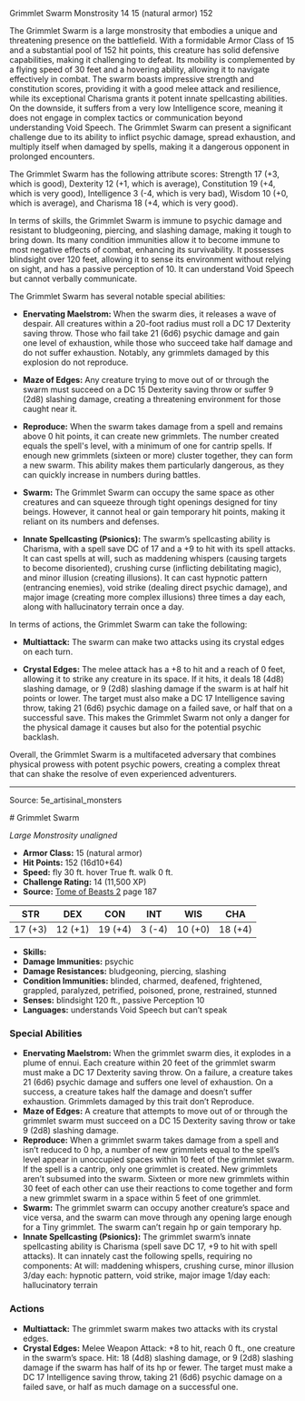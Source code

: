 <MonsterName/>Grimmlet Swarm</MonsterName>
<CreatureType/>Monstrosity</CreatureType>
<CR/>14</CR>
<AC/>15 (natural armor)</AC>
<HP/>152</HP>
<summary>The Grimmlet Swarm is a large monstrosity that embodies a unique and threatening presence on the battlefield. With a formidable Armor Class of 15 and a substantial pool of 152 hit points, this creature has solid defensive capabilities, making it challenging to defeat. Its mobility is complemented by a flying speed of 30 feet and a hovering ability, allowing it to navigate effectively in combat. The swarm boasts impressive strength and constitution scores, providing it with a good melee attack and resilience, while its exceptional Charisma grants it potent innate spellcasting abilities. On the downside, it suffers from a very low Intelligence score, meaning it does not engage in complex tactics or communication beyond understanding Void Speech. The Grimmlet Swarm can present a significant challenge due to its ability to inflict psychic damage, spread exhaustion, and multiply itself when damaged by spells, making it a dangerous opponent in prolonged encounters.</summary>

<detail>

The Grimmlet Swarm has the following attribute scores: Strength 17 (+3, which is good), Dexterity 12 (+1, which is average), Constitution 19 (+4, which is very good), Intelligence 3 (-4, which is very bad), Wisdom 10 (+0, which is average), and Charisma 18 (+4, which is very good). 

In terms of skills, the Grimmlet Swarm is immune to psychic damage and resistant to bludgeoning, piercing, and slashing damage, making it tough to bring down. Its many condition immunities allow it to become immune to most negative effects of combat, enhancing its survivability. It possesses blindsight over 120 feet, allowing it to sense its environment without relying on sight, and has a passive perception of 10. It can understand Void Speech but cannot verbally communicate.

The Grimmlet Swarm has several notable special abilities:

- **Enervating Maelstrom:** When the swarm dies, it releases a wave of despair. All creatures within a 20-foot radius must roll a DC 17 Dexterity saving throw. Those who fail take 21 (6d6) psychic damage and gain one level of exhaustion, while those who succeed take half damage and do not suffer exhaustion. Notably, any grimmlets damaged by this explosion do not reproduce.

- **Maze of Edges:** Any creature trying to move out of or through the swarm must succeed on a DC 15 Dexterity saving throw or suffer 9 (2d8) slashing damage, creating a threatening environment for those caught near it.

- **Reproduce:** When the swarm takes damage from a spell and remains above 0 hit points, it can create new grimmlets. The number created equals the spell's level, with a minimum of one for cantrip spells. If enough new grimmlets (sixteen or more) cluster together, they can form a new swarm. This ability makes them particularly dangerous, as they can quickly increase in numbers during battles.

- **Swarm:** The Grimmlet Swarm can occupy the same space as other creatures and can squeeze through tight openings designed for tiny beings. However, it cannot heal or gain temporary hit points, making it reliant on its numbers and defenses.

- **Innate Spellcasting (Psionics):** The swarm’s spellcasting ability is Charisma, with a spell save DC of 17 and a +9 to hit with its spell attacks. It can cast spells at will, such as maddening whispers (causing targets to become disoriented), crushing curse (inflicting debilitating magic), and minor illusion (creating illusions). It can cast hypnotic pattern (entrancing enemies), void strike (dealing direct psychic damage), and major image (creating more complex illusions) three times a day each, along with hallucinatory terrain once a day.

In terms of actions, the Grimmlet Swarm can take the following:

- **Multiattack:** The swarm can make two attacks using its crystal edges on each turn.

- **Crystal Edges:** The melee attack has a +8 to hit and a reach of 0 feet, allowing it to strike any creature in its space. If it hits, it deals 18 (4d8) slashing damage, or 9 (2d8) slashing damage if the swarm is at half hit points or lower. The target must also make a DC 17 Intelligence saving throw, taking 21 (6d6) psychic damage on a failed save, or half that on a successful save. This makes the Grimmlet Swarm not only a danger for the physical damage it causes but also for the potential psychic backlash. 

Overall, the Grimmlet Swarm is a multifaceted adversary that combines physical prowess with potent psychic powers, creating a complex threat that can shake the resolve of even experienced adventurers.</detail>



---

Source: 5e_artisinal_monsters

<statblock>
# Grimmlet Swarm

*Large* *Monstrosity* *unaligned*

- **Armor Class:** 15 (natural armor)
- **Hit Points:** 152 (16d10+64)
- **Speed:** fly 30 ft. hover True ft. walk 0 ft.
- **Challenge Rating:** 14 (11,500 XP)
- **Source:** [Tome of Beasts 2](https://koboldpress.com/kpstore/product/tome-of-beasts-2-for-5th-edition) page 187

| STR | DEX | CON | INT | WIS | CHA |
| --- | --- | --- | --- | --- | --- |
| 17 (+3) | 12 (+1) | 19 (+4) | 3 (-4) | 10 (+0) | 18 (+4) |

- **Skills:** 
- **Damage Immunities:** psychic
- **Damage Resistances:** bludgeoning, piercing, slashing
- **Condition Immunities:** blinded, charmed, deafened, frightened, grappled, paralyzed, petrified, poisoned, prone, restrained, stunned
- **Senses:** blindsight 120 ft., passive Perception 10
- **Languages:** understands Void Speech but can’t speak

### Special Abilities

- **Enervating Maelstrom:** When the grimmlet swarm dies, it explodes in a plume of ennui. Each creature within 20 feet of the grimmlet swarm must make a DC 17 Dexterity saving throw. On a failure, a creature takes 21 (6d6) psychic damage and suffers one level of exhaustion. On a success, a creature takes half the damage and doesn’t suffer exhaustion. Grimmlets damaged by this trait don’t Reproduce.
- **Maze of Edges:** A creature that attempts to move out of or through the grimmlet swarm must succeed on a DC 15 Dexterity saving throw or take 9 (2d8) slashing damage.
- **Reproduce:** When a grimmlet swarm takes damage from a spell and isn’t reduced to 0 hp, a number of new grimmlets equal to the spell’s level appear in unoccupied spaces within 10 feet of the grimmlet swarm. If the spell is a cantrip, only one grimmlet is created. New grimmlets aren’t subsumed into the swarm. Sixteen or more new grimmlets within 30 feet of each other can use their reactions to come together and form a new grimmlet swarm in a space within 5 feet of one grimmlet.
- **Swarm:** The grimmlet swarm can occupy another creature’s space and vice versa, and the swarm can move through any opening large enough for a Tiny grimmlet. The swarm can’t regain hp or gain temporary hp.
- **Innate Spellcasting (Psionics):** The grimmlet swarm’s innate spellcasting ability is Charisma (spell save DC 17, +9 to hit with spell attacks). It can innately cast the following spells, requiring no components:
At will: maddening whispers, crushing curse, minor illusion
3/day each: hypnotic pattern, void strike, major image
1/day each: hallucinatory terrain

### Actions

- **Multiattack:** The grimmlet swarm makes two attacks with its crystal edges.
- **Crystal Edges:** Melee Weapon Attack: +8 to hit, reach 0 ft., one creature in the swarm’s space. Hit: 18 (4d8) slashing damage, or 9 (2d8) slashing damage if the swarm has half of its hp or fewer. The target must make a DC 17 Intelligence saving throw, taking 21 (6d6) psychic damage on a failed save, or half as much damage on a successful one.


</statblock>


